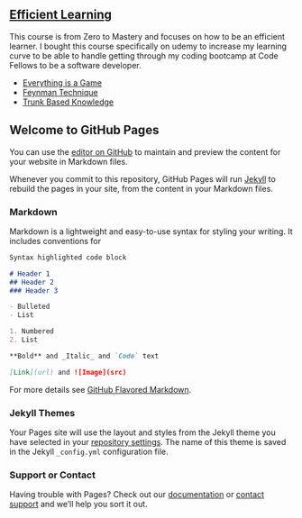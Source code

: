 ## [Efficient Learning](https://ben-hill33.github.io/efficient-learning/)

This course is from Zero to Mastery and focuses on how to be an efficient learner. I bought this course specifically on udemy to increase my learning curve to be able to handle getting through my coding bootcamp at Code Fellows to be a software developer. 

- [Everything is a Game](pillars/a-game.md)
- [Feynman Technique](pillars/feynman.md)
- [Trunk Based Knowledge](pillars/trunk-knowledge.md)

## Welcome to GitHub Pages

You can use the [editor on GitHub](https://github.com/ben-hill33/efficient-learning/edit/master/README.md) to maintain and preview the content for your website in Markdown files.

Whenever you commit to this repository, GitHub Pages will run [Jekyll](https://jekyllrb.com/) to rebuild the pages in your site, from the content in your Markdown files.

### Markdown

Markdown is a lightweight and easy-to-use syntax for styling your writing. It includes conventions for

```markdown
Syntax highlighted code block

# Header 1
## Header 2
### Header 3

- Bulleted
- List

1. Numbered
2. List

**Bold** and _Italic_ and `Code` text

[Link](url) and ![Image](src)
```

For more details see [GitHub Flavored Markdown](https://guides.github.com/features/mastering-markdown/).

### Jekyll Themes

Your Pages site will use the layout and styles from the Jekyll theme you have selected in your [repository settings](https://github.com/ben-hill33/efficient-learning/settings). The name of this theme is saved in the Jekyll `_config.yml` configuration file.

### Support or Contact

Having trouble with Pages? Check out our [documentation](https://docs.github.com/categories/github-pages-basics/) or [contact support](https://github.com/contact) and we’ll help you sort it out.
